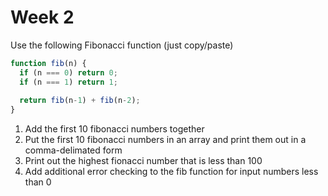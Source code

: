 # Week 2

Use the following Fibonacci function (just copy/paste)

```javascript
function fib(n) {
  if (n === 0) return 0;
  if (n === 1) return 1;
  
  return fib(n-1) + fib(n-2);
}
```

1. Add the first 10 fibonacci numbers together
2. Put the first 10 fibonacci numbers in an array and print them out in a comma-delimated form
3. Print out the highest fionacci number that is less than 100
4. Add additional error checking to the fib function for input numbers less than 0
